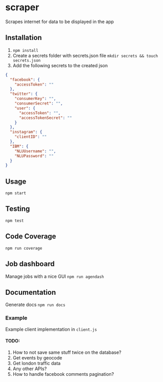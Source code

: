 # scraper
Scrapes internet for data to be displayed in the app

## Installation
1) `npm install`
2) Create a secrets folder with secrets.json file `mkdir secrets && touch secrets.json`
3) Add the following secrets to the created json
```json
{
  "facebook": {
    "accessToken": ""
  },
  "twitter": {
    "consumerKey": "",
    "consumerSecret": "",
    "user": {
      "accessToken": "",
      "accessTokenSecret": ""
    }
  },
  "instagram": {
    "clientID": ""
  },
  "IBM": {
    "NLUUsername": "",
    "NLUPassword": "" 
  }
}
```

## Usage
`npm start`

## Testing
`npm test`

## Code Coverage
`npm run coverage`

## Job dashboard
Manage jobs with a nice GUI
`npm run agendash`

## Documentation
Generate docs
`npm run docs`

### Example
Example client implementation in `client.js`

#### TODO:
1) How to not save same stuff twice on the database?
2) Get events by geocode
3) Get london traffic data
4) Any other APIs?
5) How to handle facebook comments pagination?
